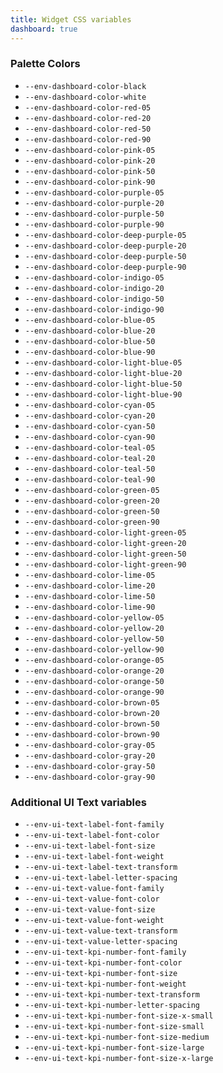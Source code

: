 ```yaml
---
title: Widget CSS variables
dashboard: true
---
```


### Palette Colors

-  `--env-dashboard-color-black`
-  `--env-dashboard-color-white`
-  `--env-dashboard-color-red-05`
-  `--env-dashboard-color-red-20`
-  `--env-dashboard-color-red-50`
-  `--env-dashboard-color-red-90`
-  `--env-dashboard-color-pink-05`
-  `--env-dashboard-color-pink-20`
-  `--env-dashboard-color-pink-50`
-  `--env-dashboard-color-pink-90`
-  `--env-dashboard-color-purple-05`
-  `--env-dashboard-color-purple-20`
-  `--env-dashboard-color-purple-50`
-  `--env-dashboard-color-purple-90`
-  `--env-dashboard-color-deep-purple-05`
-  `--env-dashboard-color-deep-purple-20`
-  `--env-dashboard-color-deep-purple-50`
-  `--env-dashboard-color-deep-purple-90`
-  `--env-dashboard-color-indigo-05`
-  `--env-dashboard-color-indigo-20`
-  `--env-dashboard-color-indigo-50`
-  `--env-dashboard-color-indigo-90`
-  `--env-dashboard-color-blue-05`
-  `--env-dashboard-color-blue-20`
-  `--env-dashboard-color-blue-50`
-  `--env-dashboard-color-blue-90`
-  `--env-dashboard-color-light-blue-05`
-  `--env-dashboard-color-light-blue-20`
-  `--env-dashboard-color-light-blue-50`
-  `--env-dashboard-color-light-blue-90`
-  `--env-dashboard-color-cyan-05`
-  `--env-dashboard-color-cyan-20`
-  `--env-dashboard-color-cyan-50`
-  `--env-dashboard-color-cyan-90`
-  `--env-dashboard-color-teal-05`
-  `--env-dashboard-color-teal-20`
-  `--env-dashboard-color-teal-50`
-  `--env-dashboard-color-teal-90`
-  `--env-dashboard-color-green-05`
-  `--env-dashboard-color-green-20`
-  `--env-dashboard-color-green-50`
-  `--env-dashboard-color-green-90`
-  `--env-dashboard-color-light-green-05`
-  `--env-dashboard-color-light-green-20`
-  `--env-dashboard-color-light-green-50`
-  `--env-dashboard-color-light-green-90`
-  `--env-dashboard-color-lime-05`
-  `--env-dashboard-color-lime-20`
-  `--env-dashboard-color-lime-50`
-  `--env-dashboard-color-lime-90`
-  `--env-dashboard-color-yellow-05`
-  `--env-dashboard-color-yellow-20`
-  `--env-dashboard-color-yellow-50`
-  `--env-dashboard-color-yellow-90`
-  `--env-dashboard-color-orange-05`
-  `--env-dashboard-color-orange-20`
-  `--env-dashboard-color-orange-50`
-  `--env-dashboard-color-orange-90`
-  `--env-dashboard-color-brown-05`
-  `--env-dashboard-color-brown-20`
-  `--env-dashboard-color-brown-50`
-  `--env-dashboard-color-brown-90`
-  `--env-dashboard-color-gray-05`
-  `--env-dashboard-color-gray-20`
-  `--env-dashboard-color-gray-50`
-  `--env-dashboard-color-gray-90`

### Additional UI Text variables

-  `--env-ui-text-label-font-family`
-  `--env-ui-text-label-font-color`
-  `--env-ui-text-label-font-size`
-  `--env-ui-text-label-font-weight`
-  `--env-ui-text-label-text-transform`
-  `--env-ui-text-label-letter-spacing`
-  `--env-ui-text-value-font-family`
-  `--env-ui-text-value-font-color`
-  `--env-ui-text-value-font-size`
-  `--env-ui-text-value-font-weight`
-  `--env-ui-text-value-text-transform`
-  `--env-ui-text-value-letter-spacing`
-  `--env-ui-text-kpi-number-font-family`
-  `--env-ui-text-kpi-number-font-color`
-  `--env-ui-text-kpi-number-font-size`
-  `--env-ui-text-kpi-number-font-weight`
-  `--env-ui-text-kpi-number-text-transform`
-  `--env-ui-text-kpi-number-letter-spacing`
-  `--env-ui-text-kpi-number-font-size-x-small`
-  `--env-ui-text-kpi-number-font-size-small`
-  `--env-ui-text-kpi-number-font-size-medium`
-  `--env-ui-text-kpi-number-font-size-large`
-  `--env-ui-text-kpi-number-font-size-x-large`
